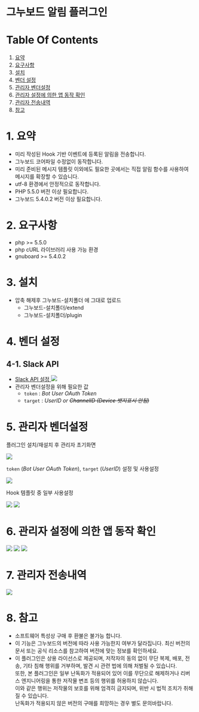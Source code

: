 # 그누보드 알림 플러그인

# Table Of Contents

1. [요약](#1-요약)
2. [요구사항](#2-요구사항)
3. [설치](#3-설치)
4. [벤더 설정](#4-벤더-설정)
5. [관리자 벤더설정](#5-관리자-벤더설정)
6. [관리자 설정에 의한 앱 동작 확인](#6-관리자-설정에-의한-앱-동작-확인)
7. [관리자 전송내역](#7-관리자-전송내역)
8. [참고](#8-참고)

# 1. 요약

-   미리 작성된 Hook 기반 이벤트에 등록된 알림을 전송합니다.
-   그누보드 코어파일 수정없이 동작합니다.
-   미리 준비된 메시지 템플릿 이외에도 필요한 곳에서는 직접 알림 함수를 사용하여 메시지를 확장할 수 있습니다.
-   utf-8 환경에서 안정적으로 동작합니다.
-   PHP 5.5.0 버전 이상 필요합니다.
-   그누보드 5.4.0.2 버전 이상 필요합니다.

# 2. 요구사항

-   php >= 5.5.0
-   php cURL 라이브러리 사용 가능 환경
-   gnuboard >= 5.4.0.2

# 3. 설치

-   압축 해제후 그누보드-설치폴더 에 그대로 업로드
    -   그누보드-설치폴더/extend
    -   그누보드-설치폴더/plugin

# 4. 벤더 설정

## 4-1. Slack API

-   [Slack API 설정 ![](resources/images/00-common/Icon_External_Link_12x12.png)](README-slack-api.md)
-   관리자 벤더설정을 위해 필요한 값
    -   `token` : _Bot User OAuth Token_
    -   `target` : _UserID or ~~ChannelID (Device 뱃지표시 안됨)~~_

# 5. 관리자 벤더설정

플러그인 설치/재설치 후 관리자 초기화면

![](resources/images/06-gnuboard-adm-config/gnuboard-adm-conf-01.jpg)

`token` (_Bot User OAuth Token_), `target` (_UserID_) 설정 및 사용설정

![](resources/images/06-gnuboard-adm-config/gnuboard-adm-conf-02.jpg)

Hook 템플릿 중 일부 사용설정

![](resources/images/06-gnuboard-adm-config/gnuboard-adm-conf-03.jpg)
![](resources/images/06-gnuboard-adm-config/gnuboard-adm-conf-04.jpg)

# 6. 관리자 설정에 의한 앱 동작 확인

![](resources/images/07-device-notification/IMG_0133.PNG)
![](resources/images/07-device-notification/IMG_0134.PNG)
![](resources/images/07-device-notification/IMG_0135.PNG)

# 7. 관리자 전송내역

![](resources/images/06-gnuboard-adm-config/gnuboard-adm-conf-05.jpg)

# 8. 참고

-   소프트웨어 특성상 구매 후 환불은 불가능 합니다.
-   이 기능은 그누보드의 버전에 따라 사용 가능한지 여부가 달라집니다. 최신 버전의 문서 또는 공식 리소스를 참고하여 버전에 맞는 정보를 확인하세요.
-   이 플러그인은 상용 라이선스로 제공되며, 저작자의 동의 없이 무단 복제, 배포, 전송, 기타 침해 행위를 거부하며, 발견 시 관련 법에 의해 처벌될 수 있습니다.  
    또한, 본 플러그인은 일부 난독화가 적용되어 있어 이를 무단으로 해제하거나 리버스 엔지니어링을 통한 저작물 변조 등의 행위를 허용하지 않습니다.  
    이와 같은 행위는 저작물의 보호를 위해 엄격히 금지되며, 위반 시 법적 조치가 취해질 수 있습니다.  
    난독화가 적용되지 않은 버전의 구매를 희망하는 경우 별도 문의바랍니다.
